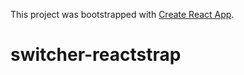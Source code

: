 This project was bootstrapped with [Create React App](https://github.com/facebookincubator/create-react-app).

# switcher-reactstrap

